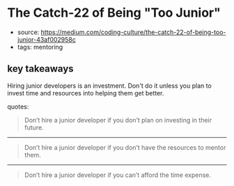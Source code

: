 # The Catch-22 of Being "Too Junior"

* source: https://medium.com/coding-culture/the-catch-22-of-being-too-junior-43af002958c
* tags: mentoring

## key takeaways

Hiring junior developers is an investment. Don't do it unless you plan to invest time and resources into helping them get better.

quotes:

> Don’t hire a junior developer if you don’t plan on investing in their future.

---

> Don’t hire a junior developer if you don’t have the resources to mentor them.

---

> Don’t hire a junior developer if you can’t afford the time expense. 
